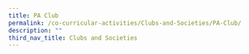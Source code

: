```yaml
---
title: PA Club
permalink: /co-curricular-activities/Clubs-and-Societies/PA-Club/
description: ""
third_nav_title: Clubs and Societies
---
```

